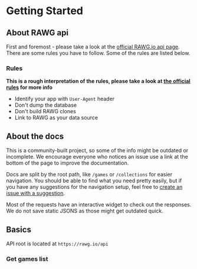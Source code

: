 # Getting Started

## About RAWG api

First and foremost - please take a look at the [official RAWG.io api page](https://rawg.io/apidocs). There are some rules you have to follow. Some of the rules are listed below.

### Rules

**This is a rough interpretation of the rules, please take a look at [the official rules](https://rawg.io/apidocs) for more info**

- Identify your app with `User-Agent` header
- Don't dump the database
- Don't build RAWG clones
- Link to RAWG as your data source

## About the docs

This is a community-built project, so some of the info might be outdated or incomplete. We encourage everyone who notices an issue use a link at the bottom of the page to improve the documentation.

Docs are split by the root path, like `/games` or `/collections` for easier navigation. You should be able to find what you need pretty easily, but if you have any suggestions for the navigation setup, feel free to [create an issue with a suggestion](https://github.com/orels1/docs.rawg.io).

Most of the requests have an interactive widget to check out the responses. We do not save static JSONS as those might get outdated quick.

## Basics

API root is located at `https://rawg.io/api`

### Get games list

<ApiExample path="/games" />
